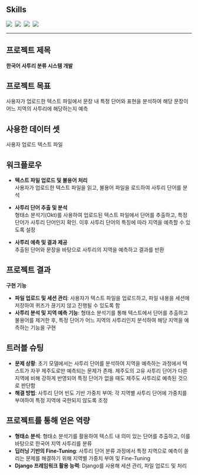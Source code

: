 ## Skills
<img src="https://img.shields.io/badge/Django-092E20?style=for-the-badge&logo=django&logoColor=white"/>&nbsp;
<img src="https://img.shields.io/badge/Python-3776AB?style=for-the-badge&logo=python&logoColor=white"/>&nbsp;
<img src="https://img.shields.io/badge/Konlpy-4285F4?style=for-the-badge&logo=python&logoColor=white"/>&nbsp;
<img src="https://img.shields.io/badge/Jupyter-F37626?style=for-the-badge&logo=jupyter&logoColor=white"/>&nbsp;

---

## 프로젝트 제목

**한국어 사투리 분류 시스템 개발**

## 프로젝트 목표

사용자가 업로드한 텍스트 파일에서 문장 내 특정 단어와 표현을 분석하여 해당 문장이 어느 지역의 사투리에 해당하는지 예측

## 사용한 데이터 셋

사용자 업로드 텍스트 파일

## 워크플로우

- **텍스트 파일 업로드 및 불용어 처리**  
  사용자가 업로드한 텍스트 파일을 읽고, 불용어 파일을 로드하여 사투리 단어를 분석

- **사투리 단어 추출 및 분석**  
  형태소 분석기(Okt)를 사용하여 업로드된 텍스트 파일에서 단어를 추출하고, 특정 단어가 사투리 단어인지 확인. 이후 사투리 단어의 특징에 따라 지역을 예측할 수 있도록 설정

- **사투리 예측 및 결과 제공**  
  추출된 단어와 문장을 바탕으로 사투리의 지역을 예측하고 결과를 반환

## 프로젝트 결과

**구현 기능**
- **파일 업로드 및 세션 관리**: 사용자가 텍스트 파일을 업로드하고, 파일 내용을 세션에 저장하여 퀴즈가 끊기지 않고 진행될 수 있도록 함
- **사투리 분석 및 지역 예측 기능**: 형태소 분석기를 통해 텍스트에서 단어를 추출하고 불용어를 제거한 후, 특정 단어가 어느 지역의 사투리인지 분석하여 해당 지역을 예측하는 기능을 구현

## 트러블 슈팅

- **문제 상황**: 초기 모델에서는 사투리 단어를 분석하여 지역을 예측하는 과정에서 텍스트가 자꾸 제주도로만 예측되는 문제가 존재. 제주도의 고유 사투리 단어가 다른 지역에 비해 강하게 반영되어 특정 단어가 없을 때도 제주도 사투리로 예측된 것으로 판단함
- **해결 방법**: 사투리 단어 빈도 기반 가중치 부여: 각 지역별 사투리 단어에 가중치를 부여하여 특정 지역에 국한되지 않도록 조정

## 프로젝트를 통해 얻은 역량

- **형태소 분석**: 형태소 분석기를 활용하여 텍스트 내 의미 있는 단어를 추출하고, 이를 바탕으로 한국어 지역 사투리를 분류
- **딥러닝 기반의 Fine-Tuning**: 사투리 단어 분류 과정에서 특정 지역으로 예측이 쏠리는 문제를 해결하기 위해 지역별 가중치 부여 및 Fine-Tuning
- **Django 프레임워크 활용 능력**: Django를 사용해 세션 관리, 파일 업로드 및 처리
